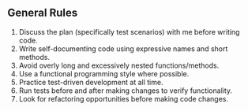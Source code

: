 ## General Rules

1. Discuss the plan (specifically test scenarios) with me before writing code.
2. Write self-documenting code using expressive names and short methods.
3. Avoid overly long and excessively nested functions/methods.
4. Use a functional programming style where possible.
5. Practice test-driven development at all time.
6. Run tests before and after making changes to verify functionality.
7. Look for refactoring opportunities before making code changes.
